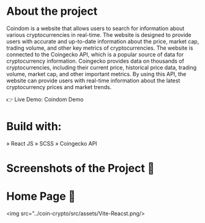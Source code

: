 # About the project

Coindom is a website that allows users to search for information about various cryptocurrencies in real-time. The website is designed to provide users with accurate and up-to-date information about the price, market cap, trading volume, and other key metrics of cryptocurrencies.
The website is connected to the Coingecko API, which is a popular source of data for cryptocurrency information. Coingecko provides data on thousands of cryptocurrencies, including their current price, historical price data, trading volume, market cap, and other important metrics. By using this API, the website can provide users with real-time information about the latest cryptocurrency prices and market trends.

👉 Live Demo: Coindom Demo

# Build with:

» React JS
» SCSS
» Coingecko API

# Screenshots of the Project 📸

# Home Page 🏡

<img src="../coin-crypto/src/assets/Vite-Reacst.png/>
